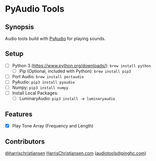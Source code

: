 # PyAudio Tools

## Synopsis

Audio tools build with [PyAudio](https://people.csail.mit.edu/hubert/pyaudio/) for playing sounds.  

## Setup

- [ ] Python 3 (https://www.python.org/downloads/): `brew install python`
	- [ ] Pip (Optional, included with Python): `brew install pip3`
- [ ] Port Audio: `brew install portaudio`
- [ ] PyAudio: `pip3 install pyaudio`
- [ ] Numpy: `pip3 install numpy`
- [ ] Install Local Packages:
	- [ ] LuminaryAudio: `pip3 install -e luminaryaudio`

## Features
- [X] Play Tone Array (Frequency and Length)

## Contributors

[@harrischristiansen](http://github.com/harrischristiansen) [HarrisChristiansen.com](http://www.harrischristiansen.com) (audiotools@pinghc.com)  